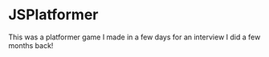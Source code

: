 # JSPlatformer

This was a platformer game I made in a few days for an interview I did a few months back!
